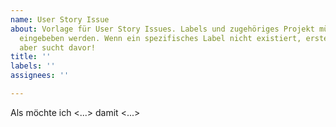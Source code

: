 ```yaml
---
name: User Story Issue
about: Vorlage für User Story Issues. Labels und zugehöriges Projekt müssen manuell
  eingebeben werden. Wenn ein spezifisches Label nicht existiert, erstellt ein Neues;
  aber sucht davor!
title: ''
labels: ''
assignees: ''

---
```


Als <Benutzer>
möchte ich <...>
damit <...>
